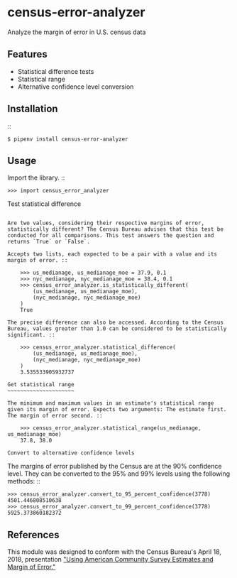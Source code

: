 census-error-analyzer
=====================

Analyze the margin of error in U.S. census data

Features
--------

* Statistical difference tests
* Statistical range
* Alternative confidence level conversion

Installation
------------

::

    $ pipenv install census-error-analyzer

Usage
-----

Import the library. ::

    >>> import census_error_analyzer

Test statistical difference
~~~~~~~~~~~~~~~~~~~~~~~~~~~

Are two values, considering their respective margins of error, statistically different? The Census Bureau advises that this test be conducted for all comparisons. This test answers the question and returns `True` or `False`.

Accepts two lists, each expected to be a pair with a value and its margin of error. ::

    >>> us_medianage, us_medianage_moe = 37.9, 0.1
    >>> nyc_medianage, nyc_medianage_moe = 38.4, 0.1
    >>> census_error_analyzer.is_statistically_different(
        (us_medianage, us_medianage_moe),
        (nyc_medianage, nyc_medianage_moe)
    )
    True

The precise difference can also be accessed. According to the Census Bureau, values greater than 1.0 can be considered to be statistically significant. ::

    >>> census_error_analyzer.statistical_difference(
        (us_medianage, us_medianage_moe),
        (nyc_medianage, nyc_medianage_moe)
    )
    3.535533905932737

Get statistical range
~~~~~~~~~~~~~~~~~~~~~

The minimum and maximum values in an estimate's statistical range given its margin of error. Expects two arguments: The estimate first. The margin of error second. ::

    >>> census_error_analyzer.statistical_range(us_medianage, us_medianage_moe)
    37.8, 38.0

Convert to alternative confidence levels
~~~~~~~~~~~~~~~~~~~~~~~~~~~~~~~~~~~~~~~~

The margins of error published by the Census are at the 90% confidence level. They can be converted to the 95% and 99% levels using the following methods: ::

    >>> census_error_analyzer.convert_to_95_percent_confidence(3778)
    4501.446808510638
    >>> census_error_analyzer.convert_to_99_percent_confidence(3778)
    5925.373860182372

References
----------

This module was designed to conform with the Census Bureau's April 18, 2018, presentation ["Using American Community Survey Estimates and Margin of Error."](https://www.documentcloud.org/documents/6162551-20180418-MOE.html)
